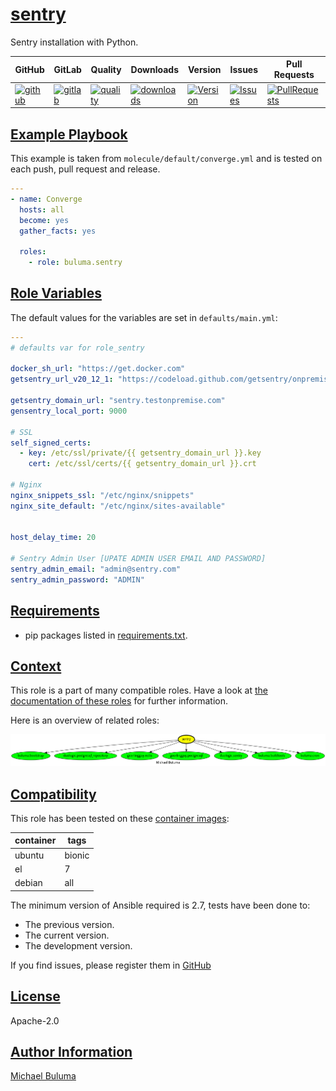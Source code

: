 # [sentry](#sentry)

Sentry installation with Python.

|GitHub|GitLab|Quality|Downloads|Version|Issues|Pull Requests|
|------|------|-------|---------|-------|------|-------------|
|[![github](https://github.com/buluma/ansible-role-sentry/workflows/Ansible%20Molecule/badge.svg)](https://github.com/buluma/ansible-role-sentry/actions)|[![gitlab](https://gitlab.com/buluma/ansible-role-sentry/badges/master/pipeline.svg)](https://gitlab.com/buluma/ansible-role-sentry)|[![quality](https://img.shields.io/ansible/quality/)](https://galaxy.ansible.com/buluma/sentry)|[![downloads](https://img.shields.io/ansible/role/d/)](https://galaxy.ansible.com/buluma/sentry)|[![Version](https://img.shields.io/github/release/buluma/ansible-role-sentry.svg)](https://github.com/buluma/ansible-role-sentry/releases/)|[![Issues](https://img.shields.io/github/issues/buluma/ansible-role-sentry.svg)](https://github.com/buluma/ansible-role-sentry/issues/)|[![PullRequests](https://img.shields.io/github/issues-pr-closed-raw/buluma/ansible-role-sentry.svg)](https://github.com/buluma/ansible-role-sentry/pulls/)|

## [Example Playbook](#example-playbook)

This example is taken from `molecule/default/converge.yml` and is tested on each push, pull request and release.
```yaml
---
- name: Converge
  hosts: all
  become: yes
  gather_facts: yes

  roles:
    - role: buluma.sentry
```


## [Role Variables](#role-variables)

The default values for the variables are set in `defaults/main.yml`:
```yaml
---
# defaults var for role_sentry

docker_sh_url: "https://get.docker.com"
getsentry_url_v20_12_1: "https://codeload.github.com/getsentry/onpremise/tar.gz/20.12.1"

getsentry_domain_url: "sentry.testonpremise.com"
gensentry_local_port: 9000

# SSL
self_signed_certs:
  - key: /etc/ssl/private/{{ getsentry_domain_url }}.key
    cert: /etc/ssl/certs/{{ getsentry_domain_url }}.crt

# Nginx
nginx_snippets_ssl: "/etc/nginx/snippets"
nginx_site_default: "/etc/nginx/sites-available"


host_delay_time: 20

# Sentry Admin User [UPATE ADMIN USER EMAIL AND PASSWORD]
sentry_admin_email: "admin@sentry.com"
sentry_admin_password: "ADMIN"

```

## [Requirements](#requirements)

- pip packages listed in [requirements.txt](https://github.com/buluma/ansible-role-sentry/blob/main/requirements.txt).


## [Context](#context)

This role is a part of many compatible roles. Have a look at [the documentation of these roles](https://buluma.co.ke/) for further information.

Here is an overview of related roles:

![dependencies](https://raw.githubusercontent.com/buluma/ansible-role-sentry/png/requirements.png "Dependencies")

## [Compatibility](#compatibility)

This role has been tested on these [container images](https://hub.docker.com/u/buluma):

|container|tags|
|---------|----|
|ubuntu|bionic|
|el|7|
|debian|all|

The minimum version of Ansible required is 2.7, tests have been done to:

- The previous version.
- The current version.
- The development version.



If you find issues, please register them in [GitHub](https://github.com/buluma/ansible-role-sentry/issues)

## [License](#license)

Apache-2.0

## [Author Information](#author-information)

[Michael Buluma](https://buluma.github.io/)
